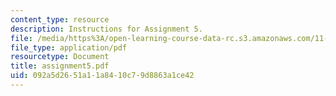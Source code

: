 ```yaml
---
content_type: resource
description: Instructions for Assignment 5.
file: /media/https%3A/open-learning-course-data-rc.s3.amazonaws.com/11-423-information-and-communication-technologies-in-community-development-spring-2004/092a5d2651a11a8410c79d8863a1ce42_assignment5.pdf
file_type: application/pdf
resourcetype: Document
title: assignment5.pdf
uid: 092a5d26-51a1-1a84-10c7-9d8863a1ce42
---
```

